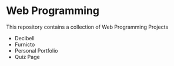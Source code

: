 # Web Programming

This repository contains a collection of Web Programming Projects

- Decibell
- Furnicto
- Personal Portfolio
- Quiz Page
